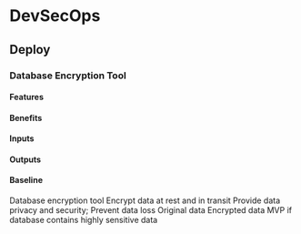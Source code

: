 # DevSecOps

## Deploy

### Database Encryption Tool

#### Features

#### Benefits

#### Inputs

#### Outputs

#### Baseline

Database
encryption
tool
Encrypt data at rest and
in transit
Provide data
privacy and
security;
Prevent data loss
Original data Encrypted data MVP if
database
contains
highly
sensitive data
